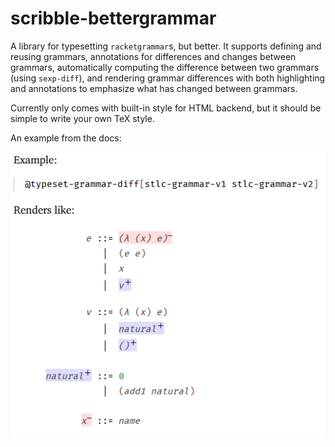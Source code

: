 scribble-bettergrammar
===

A library for typesetting `racketgrammar`s, but better.
It supports defining and reusing grammars, annotations for differences and
changes between grammars, automatically computing the difference between two
grammars (using `sexp-diff`), and rendering grammar differences with both
highlighting and annotations to emphasize what has changed between grammars.

Currently only comes with built-in style for HTML backend, but it should be simple to write your own TeX style.

An example from the docs:

![Screenshot of an example from the docs](screenshot.png)
